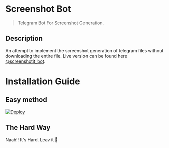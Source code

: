# Screenshot Bot
> Telegram Bot For Screenshot Generation.

## Description

An attempt to implement the screenshot generation of telegram files without downloading the entire file. Live version can be found here [@screenshotit_bot](https://tx.me/screenshotit_bot "Screenshot Generator Bot").

# Installation Guide

## Easy method

[![Deploy](https://www.herokucdn.com/deploy/button.svg)](https://heroku.com/deploy?template=https://github.com/satyushree/ss)

## The Hard Way

Naah!! It's Hard. Leav it 🤣

